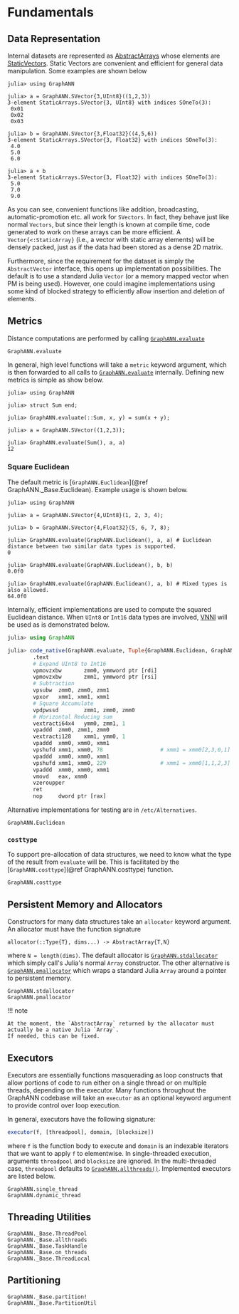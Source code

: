 # Fundamentals

## Data Representation

Internal datasets are represented as [AbstractArrays](https://docs.julialang.org/en/v1/manual/interfaces/#man-interface-array) whose elements are [StaticVectors](https://github.com/JuliaArrays/StaticArrays.jl).
Static Vectors are convenient and efficient for general data manipulation.
Some examples are shown below
```jldoctest
julia> using GraphANN

julia> a = GraphANN.SVector{3,UInt8}((1,2,3))
3-element StaticArrays.SVector{3, UInt8} with indices SOneTo(3):
 0x01
 0x02
 0x03

julia> b = GraphANN.SVector{3,Float32}((4,5,6))
3-element StaticArrays.SVector{3, Float32} with indices SOneTo(3):
 4.0
 5.0
 6.0

julia> a + b
3-element StaticArrays.SVector{3, Float32} with indices SOneTo(3):
 5.0
 7.0
 9.0
```
As you can see, convenient functions like addition, broadcasting, automatic-promotion etc. all work for `SVectors`.
In fact, they behave just like normal `Vectors`, but since their length is known at compile time, code generated to work on these arrays can be more efficient.
A `Vector{<:StaticArray}` (i.e., a vector with static array elements) will be densely packed, just as if the data had been stored as a dense 2D matrix.

Furthermore, since the requirement for the dataset is simply the `AbstractVector` interface, this opens up implementation possibilities.
The default is to use a standard Julia `Vector` (or a memory mapped vector when PM is being used).
However, one could imagine implementations using some kind of blocked strategy to efficiently allow insertion and deletion of elements.

## Metrics

Distance computations are performed by calling [`GraphANN.evaluate`](@ref)
```@docs
GraphANN.evaluate
```
In general, high level functions will take a `metric` keyword argument, which is then forwarded to all calls to [`GraphANN.evaluate`](@ref) internally.
Defining new metrics is simple as show below.
```jldoctest
julia> using GraphANN

julia> struct Sum end;

julia> GraphANN.evaluate(::Sum, x, y) = sum(x + y);

julia> a = GraphANN.SVector((1,2,3));

julia> GraphANN.evaluate(Sum(), a, a)
12
```

### Square Euclidean
The default metric is [`GraphANN.Euclidean`](@ref GraphANN._Base.Euclidean).
Example usage is shown below.
```jldoctest
julia> using GraphANN

julia> a = GraphANN.SVector{4,UInt8}(1, 2, 3, 4);

julia> b = GraphANN.SVector{4,Float32}(5, 6, 7, 8);

julia> GraphANN.evaluate(GraphANN.Euclidean(), a, a) # Euclidean distance between two similar data types is supported.
0

julia> GraphANN.evaluate(GraphANN.Euclidean(), b, b)
0.0f0

julia> GraphANN.evaluate(GraphANN.Euclidean(), a, b) # Mixed types is also allowed.
64.0f0
```
Internally, efficient implementations are used to compute the squared Euclidean distance.
When `UInt8` or `Int16` data types are involved, [VNNI](https://en.wikichip.org/wiki/x86/avx512_vnni) will be used as is demonstrated below.
```julia
julia> using GraphANN

julia> code_native(GraphANN.evaluate, Tuple{GraphANN.Euclidean, GraphANN.SVector{32,UInt8}, GraphANN.SVector{32,UInt8}}; syntax=:intel, debuginfo=:none)
        .text
        # Expand UInt8 to Int16
        vpmovzxbw       zmm0, ymmword ptr [rdi]
        vpmovzxbw       zmm1, ymmword ptr [rsi]
        # Subtraction
        vpsubw  zmm0, zmm0, zmm1
        vpxor   xmm1, xmm1, xmm1
        # Square Accumulate
        vpdpwssd        zmm1, zmm0, zmm0
        # Horizontal Reducing sum
        vextracti64x4   ymm0, zmm1, 1
        vpaddd  zmm0, zmm1, zmm0
        vextracti128    xmm1, ymm0, 1
        vpaddd  xmm0, xmm0, xmm1
        vpshufd xmm1, xmm0, 78                  # xmm1 = xmm0[2,3,0,1]
        vpaddd  xmm0, xmm0, xmm1
        vpshufd xmm1, xmm0, 229                 # xmm1 = xmm0[1,1,2,3]
        vpaddd  xmm0, xmm0, xmm1
        vmovd   eax, xmm0
        vzeroupper
        ret
        nop     dword ptr [rax]

```
Alternative implementations for testing are in `/etc/Alternatives`.

```@docs
GraphANN.Euclidean
```

### `costtype`

To support pre-allocation of data structures, we need to know what the type of the result from `evaluate` will be.
This is facilitated by the [`GraphANN.costtype`](@ref GraphANN.costtype) function.
```@docs
GraphANN.costtype
```

## Persistent Memory and Allocators

Constructors for many data structures take an `allocator` keyword argument.
An allocator must have the function signature
```
allocator(::Type{T}, dims...) -> AbstractArray{T,N}
```
where `N = length(dims)`.
The default allocator is [`GraphANN.stdallocator`](@ref) which simply call's Julia's normal `Array` constructor.
The other alternative is [`GraphANN.pmallocator`](@ref) which wraps a standard Julia `Array` around a pointer to persistent memory.

```@docs
GraphANN.stdallocator
GraphANN.pmallocator
```

!!! note

    At the moment, the `AbstractArray` returned by the allocator must actually be a native Julia `Array`.
    If needed, this can be fixed.

## Executors

Executors are essentially functions masquerading as loop constructs that allow portions of code to run either on a single thread or on multiple threads, depending on the executor.
Many functions throughout the GraphANN codebase will take an `executor` as an optional keyword argument to provide control over loop execution.

In general, executors have the following signature:
```julia
executor(f, [threadpool], domain, [blocksize])
```
where `f` is the function body to execute and `domain` is an indexable iterators that we want to apply `f` to elementwise.
In single-threaded execution, arguments `threadpool` and `blocksize` are ignored.
In the multi-threaded case, `threadpool` defaults to [`GraphANN.allthreads()`](@ref).
Implemented executors are listed below.
```@docs
GraphANN.single_thread
GraphANN.dynamic_thread
```

## Threading Utilities

```@docs
GraphANN._Base.ThreadPool
GraphANN._Base.allthreads
GraphANN._Base.TaskHandle
GraphANN._Base.on_threads
GraphANN._Base.ThreadLocal
```

## Partitioning

```@docs
GraphANN._Base.partition!
GraphANN._Base.PartitionUtil
```
